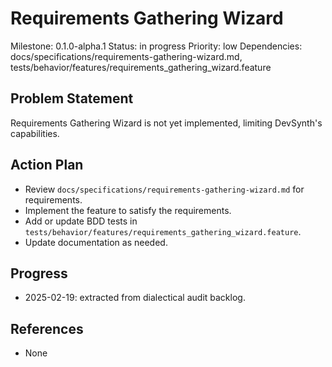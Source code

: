 # Requirements Gathering Wizard
Milestone: 0.1.0-alpha.1
Status: in progress
Priority: low
Dependencies: docs/specifications/requirements-gathering-wizard.md, tests/behavior/features/requirements_gathering_wizard.feature

## Problem Statement
Requirements Gathering Wizard is not yet implemented, limiting DevSynth's capabilities.


## Action Plan
- Review `docs/specifications/requirements-gathering-wizard.md` for requirements.
- Implement the feature to satisfy the requirements.
- Add or update BDD tests in `tests/behavior/features/requirements_gathering_wizard.feature`.
- Update documentation as needed.

## Progress
- 2025-02-19: extracted from dialectical audit backlog.

## References
- None
